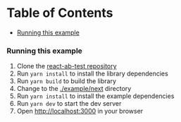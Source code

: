 <!-- START doctoc generated TOC please keep comment here to allow auto update -->
<!-- DON'T EDIT THIS SECTION, INSTEAD RE-RUN doctoc TO UPDATE -->
<h1>Table of Contents</h1>

- [Running this example](#running-this-example)

<!-- END doctoc generated TOC please keep comment here to allow auto update -->

### Running this example

1. Clone the [react-ab-test repository](https://github.com/marvelapp/react-ab-test)
2. Run `yarn install` to install the library dependencies
3. Run `yarn build` to build the library 
3. Change to the [./example/next](https://github.com/marvelapp/react-ab-test/tree/master/example/next) directory
4. Run `yarn install` to install the example dependencies
3. Run `yarn dev` to start the dev server
4. Open [http://localhost:3000](http://localhost:3000) in your browser
